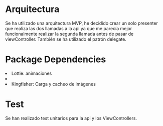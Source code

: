 
<h1> Arquitectura </h1>
Se ha utilizado una arquitectura MVP, he decidido crear un solo presenter que realiza las dos llamadas a la api ya que me parecía mejor funcionalmente realizar la segunda llamada antes de pasar de viewController.
También se ha utilizado el patrón delegate.
<h1> Package Dependencies </h1>
<li> Lottie: animaciones <li>
<li> Kingfisher: Carga y cacheo de imágenes
<h1> Test </h1>
Se han realizado test unitarios para la api y los ViewControllers.
